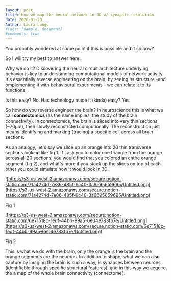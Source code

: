 ```yaml
---
layout: post
title: How we map the neural network in 3D w/ synaptic resolution
date: 2020-01-20
Author: Laura Lungu
#tags: [sample, document]
#comments: true
---
```


You probably wondered at some point if this is possible and if so how?

So I will try my best to answer here.

Why we do it? Discovering the neural circuit architecture underlying behavior is key to understanding computational models of network activity. It's essentially reverse engineering on the brain; by seeing its structure -and omplementing it with behavioural experiments - we can relate it to its functions.

Is this easy? No. Has technology made it (kinda) easy? Yes

So how do you reverse engineer the brain? In neuroscience this is what we call **connectomics** (as the name implies, the study of the brain connectivity). In connectomics, the brain is sliced into very thin sections (~70μm), then slowly reconstrcted computionally. The reconstruction just means  identifying and marking (tracing) a specific cell across all brain sections.

As an analogy, let's say we slice up an orange into 20 thin transverse sections looking like fig 1. If I ask you to color one triangle from the orange across all 20 sections, you would find that you colored an entire orange segment (fig 2), and what's more if you stack up the slices on top of each other you could simulate how it would look in 3D.



![https://s3-us-west-2.amazonaws.com/secure.notion-static.com/71a4274d-7e86-485f-9c40-3a6695659695/Untitled.png](https://s3-us-west-2.amazonaws.com/secure.notion-static.com/71a4274d-7e86-485f-9c40-3a6695659695/Untitled.png)

Fig 1

![https://s3-us-west-2.amazonaws.com/secure.notion-static.com/6e71518c-1edf-44bb-99a5-6e04e783fb7e/Untitled.png](https://s3-us-west-2.amazonaws.com/secure.notion-static.com/6e71518c-1edf-44bb-99a5-6e04e783fb7e/Untitled.png)

Fig 2



This is what we do with the brain, only the orange is the brain and the orange segments are the neurons. In addition to shape, what we can also capture by imaging the brain is such a way, is synapses between neurons (identifiable through specific structural features), and in this way we acquire the a map of the whole brain connectivity (connectome).
